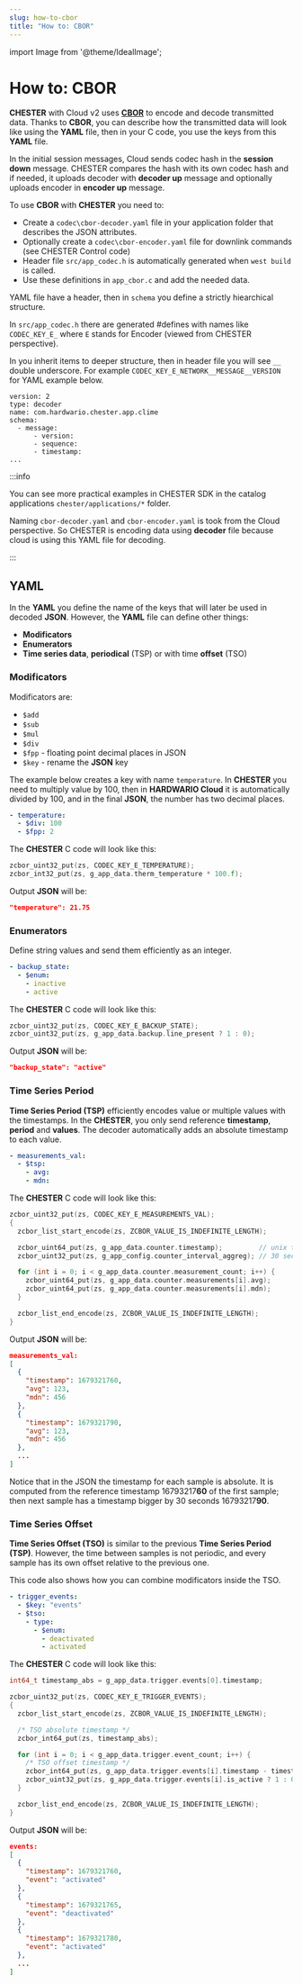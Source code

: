 ```yaml
---
slug: how-to-cbor
title: "How to: CBOR"
---
```

import Image from '@theme/IdealImage';

# How to: CBOR

**CHESTER** with Cloud v2 uses [**CBOR**](https://cbor.io/) to encode and decode transmitted data. Thanks to **CBOR**, you can describe how the transmitted data will look like using the **YAML** file, then in your C code, you use the keys from this **YAML** file.

In the initial session messages, Cloud sends codec hash in the **session down** message. CHESTER compares the hash with its own codec hash and if needed, it uploads decoder with **decoder up** message and optionally uploads encoder in **encoder up** message.

To use **CBOR** with **CHESTER** you need to:

- Create a `codec\cbor-decoder.yaml` file in your application folder that describes the JSON attributes.
- Optionally create a `codec\cbor-encoder.yaml` file for downlink commands (see CHESTER Control code)
- Header file `src/app_codec.h` is automatically generated when `west build` is called.
- Use these definitions in `app_cbor.c` and add the needed data.

YAML file have a header, then in `schema` you define a strictly hiearchical structure.

In `src/app_codec.h` there are generated #defines with names like `CODEC_KEY_E_` where `E` stands for Encoder (viewed from CHESTER perspective).

In you inherit items to deeper structure, then in header file you will see `__` double underscore.
For example `CODEC_KEY_E_NETWORK__MESSAGE__VERSION` for YAML example below.

```
version: 2
type: decoder
name: com.hardwario.chester.app.clime
schema:
  - message:
      - version:
      - sequence:
      - timestamp:
...
```

:::info

You can see more practical examples in CHESTER SDK in the catalog applications `chester/applications/*` folder.

Naming `cbor-decoder.yaml` and `cbor-encoder.yaml` is took from the Cloud perspective. So CHESTER is encoding data using **decoder** file because cloud is using this YAML file for decoding.

:::

## YAML

In the **YAML** you define the name of the keys that will later be used in decoded **JSON**. However, the **YAML** file can define other things:

- **Modificators**
- **Enumerators**
- **Time series data**, **periodical** (TSP) or with time **offset** (TSO)

### Modificators

Modificators are:

- `$add`
- `$sub`
- `$mul`
- `$div`
- `$fpp` - floating point decimal places in JSON
- `$key` - rename the **JSON** key

The example below creates a key with name `temperature`. In **CHESTER** you need to multiply value by 100, then in **HARDWARIO Cloud** it is automatically divided by 100, and in the final **JSON**, the number has two decimal places.

```yaml
- temperature:
  - $div: 100
  - $fpp: 2
```

The **CHESTER** C code will look like this:

```c
zcbor_uint32_put(zs, CODEC_KEY_E_TEMPERATURE);
zcbor_int32_put(zs, g_app_data.therm_temperature * 100.f);
```

Output **JSON** will be:

```json
"temperature": 21.75
```

### Enumerators

Define string values and send them efficiently as an integer.

```yaml
- backup_state:
  - $enum:
    - inactive
    - active
```

The **CHESTER** C code will look like this:

```c
zcbor_uint32_put(zs, CODEC_KEY_E_BACKUP_STATE);
zcbor_uint32_put(zs, g_app_data.backup.line_present ? 1 : 0);
```

Output **JSON** will be:

```json
"backup_state": "active"
```

### Time Series Period

**Time Series Period (TSP)** efficiently encodes value or multiple values with the timestamps. In the **CHESTER**, you only send reference **timestamp**, **period** and **values**. The decoder automatically adds an absolute timestamp to each value.

```yaml
- measurements_val:
  - $tsp:
    - avg:
    - mdn:
```

The **CHESTER** C code will look like this:

```c
zcbor_uint32_put(zs, CODEC_KEY_E_MEASUREMENTS_VAL);
{
  zcbor_list_start_encode(zs, ZCBOR_VALUE_IS_INDEFINITE_LENGTH);

  zcbor_uint64_put(zs, g_app_data.counter.timestamp);         // unix timestamp 1679321760
  zcbor_uint32_put(zs, g_app_config.counter_interval_aggreg); // 30 seconds

  for (int i = 0; i < g_app_data.counter.measurement_count; i++) {
    zcbor_uint64_put(zs, g_app_data.counter.measurements[i].avg);
    zcbor_uint64_put(zs, g_app_data.counter.measurements[i].mdn);
  }

  zcbor_list_end_encode(zs, ZCBOR_VALUE_IS_INDEFINITE_LENGTH);
}
```

Output **JSON** will be:

```json
measurements_val:
[
  {
    "timestamp": 1679321760,
    "avg": 123,
    "mdn": 456
  },
  {
    "timestamp": 1679321790,
    "avg": 123,
    "mdn": 456
  },
  ...
]
```

Notice that in the JSON the timestamp for each sample is absolute. It is computed from the reference timestamp 16793217**60** of the first sample; then next sample has a timestamp bigger by 30 seconds 16793217**90**.

### Time Series Offset

**Time Series Offset (TSO)** is similar to the previous **Time Series Period (TSP)**. However, the time between samples is not periodic, and every sample has its own offset relative to the previous one.

This code also shows how you can combine modificators inside the TSO.

```yaml
- trigger_events:
  - $key: "events"
  - $tso:
    - type:
      - $enum:
        - deactivated
        - activated
```

The **CHESTER** C code will look like this:

```c
int64_t timestamp_abs = g_app_data.trigger.events[0].timestamp;

zcbor_uint32_put(zs, CODEC_KEY_E_TRIGGER_EVENTS);
{
  zcbor_list_start_encode(zs, ZCBOR_VALUE_IS_INDEFINITE_LENGTH);

  /* TSO absolute timestamp */
  zcbor_int64_put(zs, timestamp_abs);

  for (int i = 0; i < g_app_data.trigger.event_count; i++) {
    /* TSO offset timestamp */
    zcbor_int64_put(zs, g_app_data.trigger.events[i].timestamp - timestamp_abs);
    zcbor_uint32_put(zs, g_app_data.trigger.events[i].is_active ? 1 : 0);
  }

  zcbor_list_end_encode(zs, ZCBOR_VALUE_IS_INDEFINITE_LENGTH);
}
```

Output **JSON** will be:

```json
events:
[
  {
    "timestamp": 1679321760,
    "event": "activated"
  },
  {
    "timestamp": 1679321765,
    "event": "deactivated"
  },
  {
    "timestamp": 1679321780,
    "event": "activated"
  },
  ...
]
```
